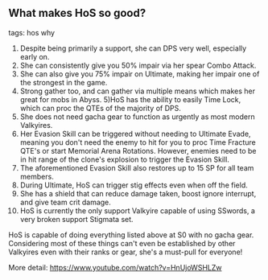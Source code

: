 ## What makes HoS so good?
tags: hos why

1) Despite being primarily a support, she can DPS very well, especially early on.
2) She can consistently give you 50% impair via her spear Combo Attack.
3) She can also give you 75% impair on Ultimate, making her impair one of the strongest in the game. 
4) Strong gather too, and can gather via multiple means which makes her great for mobs in Abyss.
5)HoS has the ability to easily Time Lock, which can proc the QTEs of the majority of DPS.
6) She does not need gacha gear to function as urgently as most modern Valkyires.
7) Her Evasion Skill can be triggered without needing to Ultimate Evade, meaning you don't need the enemy to hit for you to proc Time Fracture QTE's or start Memorial Arena Rotations. However, enemies need to be in hit range of the clone's explosion to trigger the Evasion Skill.
8) The aforementioned Evasion Skill also restores up to 15 SP for all team members.
9) During Ultimate, HoS can trigger stig effects even when off the field.
10) She has a shield that can reduce damage taken, boost ignore interrupt, and give team crit damage.
11) HoS is currently the only support Valkyire capable of using SSwords, a very broken support Stigmata set.

HoS is capable of doing everything listed above at S0 with no gacha gear. Considering most of these things can't even be established by other Valkyires even with their ranks or gear, she's a must-pull for everyone!

More detail: https://www.youtube.com/watch?v=HnUjoWSHLZw